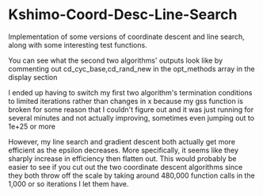 # Kshimo-Coord-Desc-Line-Search
Implementation of some versions of coordinate descent and line search, along with some interesting test functions.

You can see what the second two algorithms' outputs look like by commenting out cd_cyc_base,cd_rand_new in the opt_methods array in the display section

I ended up having to switch my first two algorithm's termination conditions to limited iterations rather than changes in x because my gss function is broken for some reason that I couldn't figure out and it was just running for several minutes and not actually improving, sometimes even jumping out to 1e+25 or more

However, my line search and gradient descent both actually get more efficient as the epsilon decreases. More specifically, it seems like they sharply increase in efficiency then flatten out. This would probably be easier to see if you cut out the two coordinate descent algorithms since they both throw off the scale by taking around 480,000 function calls in the 1,000 or so iterations I let them have.

